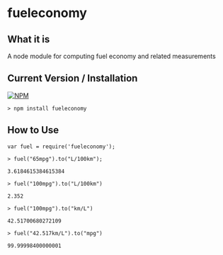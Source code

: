 # fueleconomy

## What it is

A node module for computing fuel economy and related measurements

## Current Version / Installation

[![NPM](https://nodei.co/npm/address-gps.png)](https://nodei.co/npm/address-gps/)

    > npm install fueleconomy

## How to Use

    var fuel = require('fueleconomy');
  
    > fuel("65mpg").to("L/100km");
    
    3.6184615384615384
  
    > fuel("100mpg").to("L/100km")
    
    2.352
  
    > fuel("100mpg").to("km/L")
    
    42.51700680272109
    
    > fuel("42.517km/L").to("mpg")
    
    99.99998400000001
